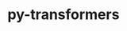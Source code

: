 ---
title: "py-transformers"
layout: cache
categories: [package, develop]
meta: {"versions": ["4.31.0"], "compilers": ["apple-clang@=14.0.0", "gcc@=11.3.0"], "oss": ["ubuntu22.04", "ventura"], "platforms": ["darwin", "linux"], "targets": ["aarch64", "x86_64_v3"], "stacks": ["ml-darwin-aarch64-mps", "ml-linux-x86_64-cpu", "ml-linux-x86_64-cuda", "ml-linux-x86_64-rocm", "root"], "num_specs": 25, "num_specs_by_stack": {"root": 25, "ml-darwin-aarch64-mps": 13, "ml-linux-x86_64-cuda": 12, "ml-linux-x86_64-rocm": 12, "ml-linux-x86_64-cpu": 12}}
spec_details: [{"hash": "v6a3kch3djbily52evoiizdivhoio323", "compiler": "apple-clang@=14.0.0", "versions": ["4.31.0"], "os": "ventura", "platform": "darwin", "target": "aarch64", "variants": ["build_system=python_pip"], "stacks": ["root", "ml-darwin-aarch64-mps"], "size": "-", "tarball": "https://binaries.spack.io/develop/build_cache/darwin-ventura-aarch64/apple-clang-14.0.0/py-transformers-4.31.0/darwin-ventura-aarch64-apple-clang-14.0.0-py-transformers-4.31.0-v6a3kch3djbily52evoiizdivhoio323.spack"}, {"hash": "gyp6ignw6e2zyerahfiww72di4ke2np5", "compiler": "apple-clang@=14.0.0", "versions": ["4.31.0"], "os": "ventura", "platform": "darwin", "target": "aarch64", "variants": ["build_system=python_pip"], "stacks": ["root", "ml-darwin-aarch64-mps"], "size": "-", "tarball": "https://binaries.spack.io/develop/build_cache/darwin-ventura-aarch64/apple-clang-14.0.0/py-transformers-4.31.0/darwin-ventura-aarch64-apple-clang-14.0.0-py-transformers-4.31.0-gyp6ignw6e2zyerahfiww72di4ke2np5.spack"}, {"hash": "5m56n4dl4jqzlwqqzi5gxbhv2hwr6h3l", "compiler": "apple-clang@=14.0.0", "versions": ["4.31.0"], "os": "ventura", "platform": "darwin", "target": "aarch64", "variants": ["build_system=python_pip"], "stacks": ["root", "ml-darwin-aarch64-mps"], "size": "-", "tarball": "https://binaries.spack.io/develop/build_cache/darwin-ventura-aarch64/apple-clang-14.0.0/py-transformers-4.31.0/darwin-ventura-aarch64-apple-clang-14.0.0-py-transformers-4.31.0-5m56n4dl4jqzlwqqzi5gxbhv2hwr6h3l.spack"}, {"hash": "el6m3b7zrq4yilq6brsy2ufgoa63ztyc", "compiler": "apple-clang@=14.0.0", "versions": ["4.31.0"], "os": "ventura", "platform": "darwin", "target": "aarch64", "variants": ["build_system=python_pip"], "stacks": ["root", "ml-darwin-aarch64-mps"], "size": "-", "tarball": "https://binaries.spack.io/develop/build_cache/darwin-ventura-aarch64/apple-clang-14.0.0/py-transformers-4.31.0/darwin-ventura-aarch64-apple-clang-14.0.0-py-transformers-4.31.0-el6m3b7zrq4yilq6brsy2ufgoa63ztyc.spack"}, {"hash": "ea4u5iqvxaktfr2vxzmzy4nl7b7syljf", "compiler": "apple-clang@=14.0.0", "versions": ["4.31.0"], "os": "ventura", "platform": "darwin", "target": "aarch64", "variants": ["build_system=python_pip"], "stacks": ["root", "ml-darwin-aarch64-mps"], "size": "-", "tarball": "https://binaries.spack.io/develop/build_cache/darwin-ventura-aarch64/apple-clang-14.0.0/py-transformers-4.31.0/darwin-ventura-aarch64-apple-clang-14.0.0-py-transformers-4.31.0-ea4u5iqvxaktfr2vxzmzy4nl7b7syljf.spack"}, {"hash": "ixhcoi4vv5ztve7ts3xqextqc3iriuk5", "compiler": "apple-clang@=14.0.0", "versions": ["4.31.0"], "os": "ventura", "platform": "darwin", "target": "aarch64", "variants": ["build_system=python_pip"], "stacks": ["root", "ml-darwin-aarch64-mps"], "size": "-", "tarball": "https://binaries.spack.io/develop/build_cache/darwin-ventura-aarch64/apple-clang-14.0.0/py-transformers-4.31.0/darwin-ventura-aarch64-apple-clang-14.0.0-py-transformers-4.31.0-ixhcoi4vv5ztve7ts3xqextqc3iriuk5.spack"}, {"hash": "tv6vh7e6tff3bs4e33xhmaaw47bpnqjk", "compiler": "apple-clang@=14.0.0", "versions": ["4.31.0"], "os": "ventura", "platform": "darwin", "target": "aarch64", "variants": ["build_system=python_pip"], "stacks": ["root", "ml-darwin-aarch64-mps"], "size": "-", "tarball": "https://binaries.spack.io/develop/build_cache/darwin-ventura-aarch64/apple-clang-14.0.0/py-transformers-4.31.0/darwin-ventura-aarch64-apple-clang-14.0.0-py-transformers-4.31.0-tv6vh7e6tff3bs4e33xhmaaw47bpnqjk.spack"}, {"hash": "yxzoidy6ekvvbv2ebyoyisner3omn4ca", "compiler": "apple-clang@=14.0.0", "versions": ["4.31.0"], "os": "ventura", "platform": "darwin", "target": "aarch64", "variants": ["build_system=python_pip"], "stacks": ["root", "ml-darwin-aarch64-mps"], "size": "-", "tarball": "https://binaries.spack.io/develop/build_cache/darwin-ventura-aarch64/apple-clang-14.0.0/py-transformers-4.31.0/darwin-ventura-aarch64-apple-clang-14.0.0-py-transformers-4.31.0-yxzoidy6ekvvbv2ebyoyisner3omn4ca.spack"}, {"hash": "mqpv55lm7ogd6jc3fcpdk7i6ipnrf4jn", "compiler": "apple-clang@=14.0.0", "versions": ["4.31.0"], "os": "ventura", "platform": "darwin", "target": "aarch64", "variants": ["build_system=python_pip"], "stacks": ["root", "ml-darwin-aarch64-mps"], "size": "-", "tarball": "https://binaries.spack.io/develop/build_cache/darwin-ventura-aarch64/apple-clang-14.0.0/py-transformers-4.31.0/darwin-ventura-aarch64-apple-clang-14.0.0-py-transformers-4.31.0-mqpv55lm7ogd6jc3fcpdk7i6ipnrf4jn.spack"}, {"hash": "vgst4xwu57cdqvlqtzdcbb7b3jljy5vh", "compiler": "apple-clang@=14.0.0", "versions": ["4.31.0"], "os": "ventura", "platform": "darwin", "target": "aarch64", "variants": ["build_system=python_pip"], "stacks": ["root", "ml-darwin-aarch64-mps"], "size": "-", "tarball": "https://binaries.spack.io/develop/build_cache/darwin-ventura-aarch64/apple-clang-14.0.0/py-transformers-4.31.0/darwin-ventura-aarch64-apple-clang-14.0.0-py-transformers-4.31.0-vgst4xwu57cdqvlqtzdcbb7b3jljy5vh.spack"}, {"hash": "zsfv5kltjqpsiuq4fa2rvy2fdc4w2hpx", "compiler": "apple-clang@=14.0.0", "versions": ["4.31.0"], "os": "ventura", "platform": "darwin", "target": "aarch64", "variants": ["build_system=python_pip"], "stacks": ["root", "ml-darwin-aarch64-mps"], "size": "-", "tarball": "https://binaries.spack.io/develop/build_cache/darwin-ventura-aarch64/apple-clang-14.0.0/py-transformers-4.31.0/darwin-ventura-aarch64-apple-clang-14.0.0-py-transformers-4.31.0-zsfv5kltjqpsiuq4fa2rvy2fdc4w2hpx.spack"}, {"hash": "yk4eiqjl2i3f6byd2vpqx57d3ek7yki3", "compiler": "apple-clang@=14.0.0", "versions": ["4.31.0"], "os": "ventura", "platform": "darwin", "target": "aarch64", "variants": ["build_system=python_pip"], "stacks": ["root", "ml-darwin-aarch64-mps"], "size": "-", "tarball": "https://binaries.spack.io/develop/build_cache/darwin-ventura-aarch64/apple-clang-14.0.0/py-transformers-4.31.0/darwin-ventura-aarch64-apple-clang-14.0.0-py-transformers-4.31.0-yk4eiqjl2i3f6byd2vpqx57d3ek7yki3.spack"}, {"hash": "ytk7l2v22k4mlobu3fxtufkmfi5ov6qm", "compiler": "apple-clang@=14.0.0", "versions": ["4.31.0"], "os": "ventura", "platform": "darwin", "target": "aarch64", "variants": ["build_system=python_pip"], "stacks": ["root", "ml-darwin-aarch64-mps"], "size": "-", "tarball": "https://binaries.spack.io/develop/build_cache/darwin-ventura-aarch64/apple-clang-14.0.0/py-transformers-4.31.0/darwin-ventura-aarch64-apple-clang-14.0.0-py-transformers-4.31.0-ytk7l2v22k4mlobu3fxtufkmfi5ov6qm.spack"}, {"hash": "gjhbckgh642k7sa27vkyajad6kebail5", "compiler": "gcc@=11.3.0", "versions": ["4.31.0"], "os": "ubuntu22.04", "platform": "linux", "target": "x86_64_v3", "variants": ["build_system=python_pip"], "stacks": ["root", "ml-linux-x86_64-cuda", "ml-linux-x86_64-rocm", "ml-linux-x86_64-cpu"], "size": "-", "tarball": "https://binaries.spack.io/develop/build_cache/linux-ubuntu22.04-x86_64_v3/gcc-11.3.0/py-transformers-4.31.0/linux-ubuntu22.04-x86_64_v3-gcc-11.3.0-py-transformers-4.31.0-gjhbckgh642k7sa27vkyajad6kebail5.spack"}, {"hash": "2kafykycubhblcot537bk73xhhogmlne", "compiler": "gcc@=11.3.0", "versions": ["4.31.0"], "os": "ubuntu22.04", "platform": "linux", "target": "x86_64_v3", "variants": ["build_system=python_pip"], "stacks": ["root", "ml-linux-x86_64-cuda", "ml-linux-x86_64-rocm", "ml-linux-x86_64-cpu"], "size": "-", "tarball": "https://binaries.spack.io/develop/build_cache/linux-ubuntu22.04-x86_64_v3/gcc-11.3.0/py-transformers-4.31.0/linux-ubuntu22.04-x86_64_v3-gcc-11.3.0-py-transformers-4.31.0-2kafykycubhblcot537bk73xhhogmlne.spack"}, {"hash": "74qjstsbobxqazx27mo7n2nmrykqxah3", "compiler": "gcc@=11.3.0", "versions": ["4.31.0"], "os": "ubuntu22.04", "platform": "linux", "target": "x86_64_v3", "variants": ["build_system=python_pip"], "stacks": ["root", "ml-linux-x86_64-cuda", "ml-linux-x86_64-rocm", "ml-linux-x86_64-cpu"], "size": "-", "tarball": "https://binaries.spack.io/develop/build_cache/linux-ubuntu22.04-x86_64_v3/gcc-11.3.0/py-transformers-4.31.0/linux-ubuntu22.04-x86_64_v3-gcc-11.3.0-py-transformers-4.31.0-74qjstsbobxqazx27mo7n2nmrykqxah3.spack"}, {"hash": "72n4ywldu54wy4o3vbirpshk45uqfsio", "compiler": "gcc@=11.3.0", "versions": ["4.31.0"], "os": "ubuntu22.04", "platform": "linux", "target": "x86_64_v3", "variants": ["build_system=python_pip"], "stacks": ["root", "ml-linux-x86_64-cuda", "ml-linux-x86_64-rocm", "ml-linux-x86_64-cpu"], "size": "-", "tarball": "https://binaries.spack.io/develop/build_cache/linux-ubuntu22.04-x86_64_v3/gcc-11.3.0/py-transformers-4.31.0/linux-ubuntu22.04-x86_64_v3-gcc-11.3.0-py-transformers-4.31.0-72n4ywldu54wy4o3vbirpshk45uqfsio.spack"}, {"hash": "fuvm6sgnvzlwd5uhri5ij4eo2sjj6nes", "compiler": "gcc@=11.3.0", "versions": ["4.31.0"], "os": "ubuntu22.04", "platform": "linux", "target": "x86_64_v3", "variants": ["build_system=python_pip"], "stacks": ["root", "ml-linux-x86_64-cuda", "ml-linux-x86_64-rocm", "ml-linux-x86_64-cpu"], "size": "-", "tarball": "https://binaries.spack.io/develop/build_cache/linux-ubuntu22.04-x86_64_v3/gcc-11.3.0/py-transformers-4.31.0/linux-ubuntu22.04-x86_64_v3-gcc-11.3.0-py-transformers-4.31.0-fuvm6sgnvzlwd5uhri5ij4eo2sjj6nes.spack"}, {"hash": "l67laveq4qay3jdeedategmpf7kvgnok", "compiler": "gcc@=11.3.0", "versions": ["4.31.0"], "os": "ubuntu22.04", "platform": "linux", "target": "x86_64_v3", "variants": ["build_system=python_pip"], "stacks": ["root", "ml-linux-x86_64-cuda", "ml-linux-x86_64-rocm", "ml-linux-x86_64-cpu"], "size": "-", "tarball": "https://binaries.spack.io/develop/build_cache/linux-ubuntu22.04-x86_64_v3/gcc-11.3.0/py-transformers-4.31.0/linux-ubuntu22.04-x86_64_v3-gcc-11.3.0-py-transformers-4.31.0-l67laveq4qay3jdeedategmpf7kvgnok.spack"}, {"hash": "fipuq2mpynvoexqxfzz6b7vrmrt2qwk5", "compiler": "gcc@=11.3.0", "versions": ["4.31.0"], "os": "ubuntu22.04", "platform": "linux", "target": "x86_64_v3", "variants": ["build_system=python_pip"], "stacks": ["root", "ml-linux-x86_64-cuda", "ml-linux-x86_64-rocm", "ml-linux-x86_64-cpu"], "size": "-", "tarball": "https://binaries.spack.io/develop/build_cache/linux-ubuntu22.04-x86_64_v3/gcc-11.3.0/py-transformers-4.31.0/linux-ubuntu22.04-x86_64_v3-gcc-11.3.0-py-transformers-4.31.0-fipuq2mpynvoexqxfzz6b7vrmrt2qwk5.spack"}, {"hash": "kriat5n3s44q2zzoywemdlk67g2y63gk", "compiler": "gcc@=11.3.0", "versions": ["4.31.0"], "os": "ubuntu22.04", "platform": "linux", "target": "x86_64_v3", "variants": ["build_system=python_pip"], "stacks": ["root", "ml-linux-x86_64-cuda", "ml-linux-x86_64-rocm", "ml-linux-x86_64-cpu"], "size": "-", "tarball": "https://binaries.spack.io/develop/build_cache/linux-ubuntu22.04-x86_64_v3/gcc-11.3.0/py-transformers-4.31.0/linux-ubuntu22.04-x86_64_v3-gcc-11.3.0-py-transformers-4.31.0-kriat5n3s44q2zzoywemdlk67g2y63gk.spack"}, {"hash": "h3bmwhqiccgicmdeqkzxin2in2i5i5mt", "compiler": "gcc@=11.3.0", "versions": ["4.31.0"], "os": "ubuntu22.04", "platform": "linux", "target": "x86_64_v3", "variants": ["build_system=python_pip"], "stacks": ["root", "ml-linux-x86_64-cuda", "ml-linux-x86_64-rocm", "ml-linux-x86_64-cpu"], "size": "-", "tarball": "https://binaries.spack.io/develop/build_cache/linux-ubuntu22.04-x86_64_v3/gcc-11.3.0/py-transformers-4.31.0/linux-ubuntu22.04-x86_64_v3-gcc-11.3.0-py-transformers-4.31.0-h3bmwhqiccgicmdeqkzxin2in2i5i5mt.spack"}, {"hash": "jopgcgz56vrsg7igiobakga3wa5nwf3y", "compiler": "gcc@=11.3.0", "versions": ["4.31.0"], "os": "ubuntu22.04", "platform": "linux", "target": "x86_64_v3", "variants": ["build_system=python_pip"], "stacks": ["root", "ml-linux-x86_64-cuda", "ml-linux-x86_64-rocm", "ml-linux-x86_64-cpu"], "size": "-", "tarball": "https://binaries.spack.io/develop/build_cache/linux-ubuntu22.04-x86_64_v3/gcc-11.3.0/py-transformers-4.31.0/linux-ubuntu22.04-x86_64_v3-gcc-11.3.0-py-transformers-4.31.0-jopgcgz56vrsg7igiobakga3wa5nwf3y.spack"}, {"hash": "z6iwmbuockjbkm7iy5bjvttt36zuus2f", "compiler": "gcc@=11.3.0", "versions": ["4.31.0"], "os": "ubuntu22.04", "platform": "linux", "target": "x86_64_v3", "variants": ["build_system=python_pip"], "stacks": ["root", "ml-linux-x86_64-cuda", "ml-linux-x86_64-rocm", "ml-linux-x86_64-cpu"], "size": "-", "tarball": "https://binaries.spack.io/develop/build_cache/linux-ubuntu22.04-x86_64_v3/gcc-11.3.0/py-transformers-4.31.0/linux-ubuntu22.04-x86_64_v3-gcc-11.3.0-py-transformers-4.31.0-z6iwmbuockjbkm7iy5bjvttt36zuus2f.spack"}, {"hash": "ud7tl7qfcvtsg4dhlxtcnkyzocxvsccm", "compiler": "gcc@=11.3.0", "versions": ["4.31.0"], "os": "ubuntu22.04", "platform": "linux", "target": "x86_64_v3", "variants": ["build_system=python_pip"], "stacks": ["root", "ml-linux-x86_64-cuda", "ml-linux-x86_64-rocm", "ml-linux-x86_64-cpu"], "size": "-", "tarball": "https://binaries.spack.io/develop/build_cache/linux-ubuntu22.04-x86_64_v3/gcc-11.3.0/py-transformers-4.31.0/linux-ubuntu22.04-x86_64_v3-gcc-11.3.0-py-transformers-4.31.0-ud7tl7qfcvtsg4dhlxtcnkyzocxvsccm.spack"}]
---